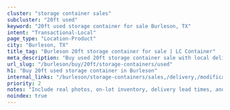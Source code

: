 ```yaml
---
cluster: "storage container sales"
subcluster: "20ft used"
keyword: "20ft used storage container for sale Burleson, TX"
intent: "Transactional-Local"
page_type: "Location-Product"
city: "Burleson, TX"
title_tag: "Burleson 20ft storage container for sale | LC Container"
meta_description: "Buy used 20ft storage container sale with local delivery in Burleson, TX. LC Container — local Since 2003. Request a fast quote today."
url_slug: "/burleson/buy/20ft/storage-containers/used"
h1: "Buy 20ft used storage container in Burleson"
internal_links: "/burleson/storage-containers/sales,/delivery,/modifications"
priority: 2
notes: "Include real photos, on-lot inventory, delivery lead times, and financing info."
noindex: true
---
```


<!-- TODO: Add unique city/inventory copy, images, and internal links here. -->
